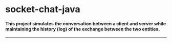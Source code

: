 # socket-chat-java

#### This project simulates the conversation between a client and server while maintaining the history (log) of the exchange between the two entities. 
------------------
